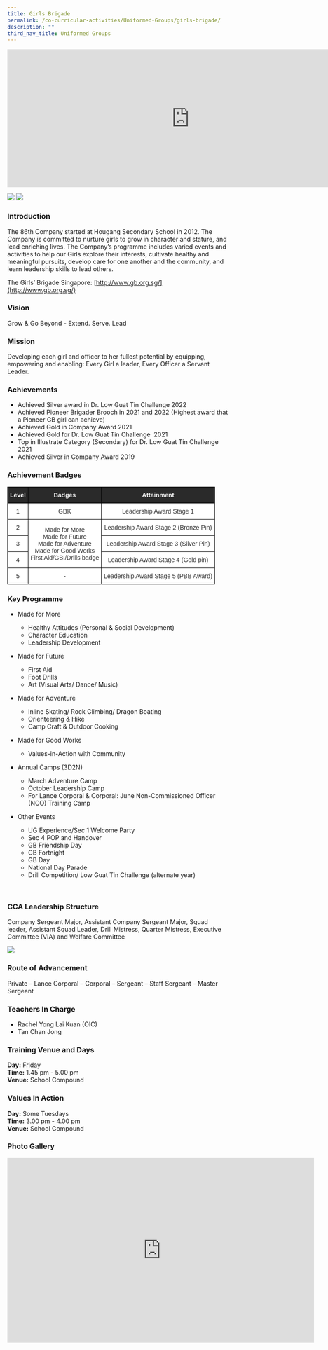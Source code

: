 ```yaml
---
title: Girls Brigade
permalink: /co-curricular-activities/Uniformed-Groups/girls-brigade/
description: ""
third_nav_title: Uniformed Groups
---
```

<center><iframe allowfullscreen="" allow="accelerometer; autoplay; clipboard-write; encrypted-media; gyroscope; picture-in-picture" frameborder="0" title="2021 Open House GB ver 2" src="https://www.youtube.com/embed/Yu6wV4n_ggE" height="315" width="830"></iframe></center>

![](/images/girls%20brigade-lower%20i.jpeg)
![](/images/girls%20brigade-upper%20i.jpeg)

### Introduction

The 86th Company started at Hougang Secondary School in 2012. The Company is committed to nurture girls to grow in character and stature, and lead enriching lives. The Company’s programme includes varied events and activities to help our Girls explore their interests, cultivate healthy and meaningful pursuits, develop care for one another and the community, and learn leadership skills to lead others.  

  

The Girls’ Brigade Singapore:&nbsp;[http://www.gb.org.sg/](http://www.gb.org.sg/)

### Vision

Grow &amp; Go Beyond - Extend. Serve. Lead

### Mission

Developing each girl and officer to her fullest potential by equipping, empowering and enabling: Every Girl a leader, Every Officer a Servant Leader.

### Achievements

*   Achieved Silver award in Dr. Low Guat Tin Challenge 2022
*   Achieved Pioneer Brigader Brooch in 2021 and 2022&nbsp;(Highest award that a Pioneer GB girl can achieve)
*   Achieved Gold in Company Award 2021
*   Achieved Gold for Dr. Low Guat Tin Challenge&nbsp; 2021
*   Top in Illustrate Category (Secondary) for Dr. Low Guat Tin Challenge 2021
*   Achieved Silver in Company Award 2019

### Achievement Badges

<style type="text/css">
.tg  {border-collapse:collapse;border-spacing:0;margin:0px auto;}
.tg td{border-color:black;border-style:solid;border-width:1px;font-family:Arial, sans-serif;font-size:14px;
  overflow:hidden;padding:10px 5px;word-break:normal;}
.tg th{border-color:black;border-style:solid;border-width:1px;font-family:Arial, sans-serif;font-size:14px;
  font-weight:normal;overflow:hidden;padding:10px 5px;word-break:normal;}
.tg .tg-9ity{background-color:#2A2A2A;color:#FFF;font-weight:bold;text-align:center;vertical-align:middle}
.tg .tg-2705{background-color:#2A2A2A;color:#EEE;font-weight:bold;text-align:center;vertical-align:middle}
.tg .tg-2rp9{background-color:#FFF;color:#333;text-align:center;vertical-align:middle}
</style>
<table class="tg">
<tbody>
  <tr>
    <td class="tg-9ity">Level</td>
    <td class="tg-2705">Badges</td>
    <td class="tg-2705">Attainment</td>
  </tr>
  <tr>
    <td class="tg-2rp9">1</td>
    <td class="tg-2rp9">GBK</td>
    <td class="tg-2rp9">Leadership Award Stage 1</td>
  </tr>
  <tr>
    <td rowspan="3" class="tg-2rp9">2</td>
    <td rowspan="5" class="tg-2rp9">Made for More<br>Made for Future<br>Made for Adventure<br>Made for Good Works<br> First Aid/GBI/Drills badge</td>
    <td rowspan="3" class="tg-2rp9">Leadership Award Stage 2 (Bronze Pin)</td>
  </tr>
  <tr>
  </tr>
  <tr>
  </tr>
  <tr>
    <td class="tg-2rp9">3</td>
    <td class="tg-2rp9">Leadership Award Stage 3 (Silver Pin)</td>
  </tr>
  <tr>
    <td class="tg-2rp9">4</td>
    <td class="tg-2rp9">Leadership Award Stage 4 (Gold pin)</td>
  </tr>
  <tr>
    <td class="tg-2rp9">5</td>
    <td class="tg-2rp9">-</td>
    <td class="tg-2rp9">Leadership Award Stage 5 (PBB Award)   </td>
  </tr>
</tbody>
</table>

### Key Programme

*   Made for More
	*   Healthy Attitudes (Personal &amp; Social Development)
	*   Character Education
	*   Leadership Development

*   Made for Future
	*   First Aid
	*   Foot Drills
	*   Art (Visual Arts/ Dance/ Music)

*   Made for Adventure
	*   Inline Skating/ Rock Climbing/ Dragon Boating
	*   Orienteering &amp; Hike
	*   Camp Craft &amp; Outdoor Cooking

*   Made for Good Works
	*   Values-in-Action with Community

*   Annual Camps (3D2N)  
	*   March Adventure Camp
	*   October Leadership Camp
	*   For Lance Corporal &amp; Corporal: June Non-Commissioned Officer (NCO) Training Camp

*   Other Events
	*   UG Experience/Sec 1 Welcome Party
	*   Sec 4 POP and Handover
	*   GB Friendship Day
	*   GB Fortnight
	*   GB Day
	*   National Day Parade
	*   Drill Competition/ Low Guat Tin Challenge (alternate year)&nbsp;

&nbsp;  

### CCA Leadership Structure

Company Sergeant Major, Assistant Company Sergeant Major, Squad leader, Assistant Squad Leader, Drill Mistress, Quarter Mistress, Executive Committee (VIA) and Welfare Committee

![](/images/GB2021.jpeg)

### Route of Advancement

Private – Lance Corporal – Corporal – Sergeant – Staff Sergeant – Master Sergeant

### Teachers In Charge

* Rachel Yong Lai Kuan (OIC)
* Tan Chan Jong

### Training Venue and Days

**Day:**&nbsp;Friday   
**Time:**&nbsp;1.45 pm - 5.00 pm   
**Venue:**&nbsp;School Compound

### Values In Action

**Day:**&nbsp;Some Tuesdays   
**Time:**&nbsp;3.00 pm - 4.00 pm   
**Venue:**&nbsp;School Compound

### Photo Gallery

<center><iframe allowfullscreen="true" height="422" width="700" frameborder="0" src="https://docs.google.com/presentation/d/e/2PACX-1vRTUfA6pLYKPC0Yu9UjJULQtOG99srpoGM2mFNFELd5bsOk7MYJkUjYsq2i_GHrW8TdUZdMblb0GI2v/embed?start=false&amp;loop=false&amp;delayms=3000"></iframe></center>